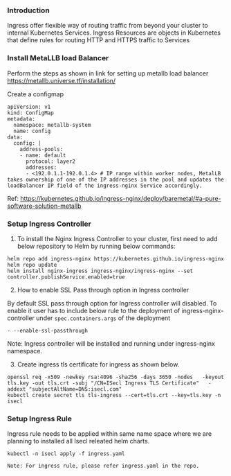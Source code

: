 

### Introduction ###

Ingress offer flexible way of routing traffic from beyond your cluster to internal Kubernetes Services.
Ingress Resources are objects in Kubernetes that define rules for routing HTTP and HTTPS traffic to Services

### Install MetaLLB load Balancer 

Perform the steps as shown in link for setting up metallb load balancer
https://metallb.universe.tf/installation/

Create a configmap

```shell script
apiVersion: v1
kind: ConfigMap
metadata:
  namespace: metallb-system
  name: config
data:
  config: |
    address-pools:
    - name: default
      protocol: layer2
      addresses:
      - <192.0.1.1-192.0.1.4> # IP range within worker nodes, MetalLB takes ownership of one of the IP addresses in the pool and updates the loadBalancer IP field of the ingress-nginx Service accordingly.
```
 
 Ref: https://kubernetes.github.io/ingress-nginx/deploy/baremetal/#a-pure-software-solution-metallb
      
### Setup Ingress Controller ###
1. To install the Nginx Ingress Controller to your cluster, first need to add below repository to Helm by running below commands:

```
helm repo add ingress-nginx https://kubernetes.github.io/ingress-nginx
helm repo update
helm install nginx-ingress ingress-nginx/ingress-nginx --set controller.publishService.enabled=true
```

2. How to enable SSL Pass through option in Ingress controller

By default SSL pass through option for Ingress controller will disabled.
To enable it user has to include below rule to the deployment of ingress-nginx-controller under `spec.containers.args` of the deployment

```
- --enable-ssl-passthrough
```
Note: Ingress controller will be installed and running under ingress-nginx namespace.


3.	Create ingress tls certificate for ingress as shown below.


```
openssl req -x509 -newkey rsa:4096 -sha256 -days 3650 -nodes   -keyout tls.key -out tls.crt -subj "/CN=ISecl Ingress TLS Certificate"   -addext "subjectAltName=DNS:isecl.com"
kubectl create secret tls tls-ingress --cert=tls.crt --key=tls.key -n isecl
```

### Setup Ingress Rule ###
Ingress rule needs to be applied within same name space where we are planning to installed all Isecl releated helm charts.

```
kubectl -n isecl apply -f ingress.yaml
```

```
Note: For ingress rule, please refer ingress.yaml in the repo.
```
